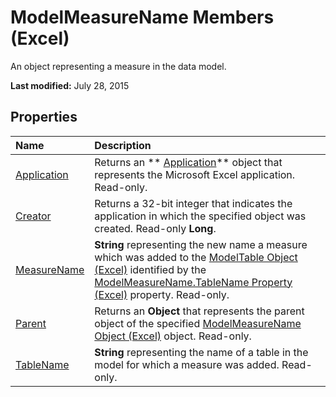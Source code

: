 
# ModelMeasureName Members (Excel)
An object representing a measure in the data model. 

 **Last modified:** July 28, 2015


## Properties



|**Name**|**Description**|
|:-----|:-----|
| [Application](2a93826c-7d6d-030c-e0e3-1c9b85be9c4c.md)|Returns an  ** [Application](19b73597-5cf9-4f56-8227-b5211f657f6f.md)** object that represents the Microsoft Excel application. Read-only.|
| [Creator](60c5ed37-0a61-76e8-fc5e-2c5fdf084cbe.md)|Returns a 32-bit integer that indicates the application in which the specified object was created. Read-only  **Long**.|
| [MeasureName](d4188566-1a64-9ebe-43ea-865c4dbc7d64.md)| **String** representing the new name a measure which was added to the [ModelTable Object (Excel)](c853beb6-f2e7-dda0-b33a-8110a6c23de8.md) identified by the [ModelMeasureName.TableName Property (Excel)](e23e1221-bef8-4ad3-f057-27beacac5fdd.md) property. Read-only.|
| [Parent](5a34a9a9-607c-b859-48b6-07a492f95cea.md)|Returns an  **Object** that represents the parent object of the specified [ModelMeasureName Object (Excel)](91151066-7217-d589-63c7-a21431671397.md) object. Read-only.|
| [TableName](e23e1221-bef8-4ad3-f057-27beacac5fdd.md)| **String** representing the name of a table in the model for which a measure was added. Read-only.|
